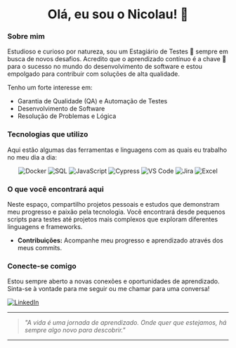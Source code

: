 <h1 align="center">Olá, eu sou o Nicolau! 👋</h1>

### Sobre mim

Estudioso e curioso por natureza, sou um Estagiário de Testes 🧪 sempre em busca de novos desafios. Acredito que o aprendizado contínuo é a chave 🔑 para o sucesso no mundo do desenvolvimento de software e estou empolgado para contribuir com soluções de alta qualidade.

Tenho um forte interesse em:
- Garantia de Qualidade (QA) e Automação de Testes
- Desenvolvimento de Software
- Resolução de Problemas e Lógica

### Tecnologias que utilizo

Aqui estão algumas das ferramentas e linguagens com as quais eu trabalho no meu dia a dia:

<p align="center">
  <img src="https://img.shields.io/badge/Docker-2496ED?style=for-the-badge&logo=docker&logoColor=white" alt="Docker" />
  <img src="https://img.shields.io/badge/SQL-4479A1?style=for-the-badge&logo=mysql&logoColor=white" alt="SQL" />
  <img src="https://img.shields.io/badge/JavaScript-F7DF1E?style=for-the-badge&logo=javascript&logoColor=black" alt="JavaScript" />
  <img src="https://img.shields.io/badge/Cypress-17202C?style=for-the-badge&logo=cypress&logoColor=white" alt="Cypress" />
  <img src="https://img.shields.io/badge/VS_Code-007ACC?style=for-the-badge&logo=visual-studio-code&logoColor=white" alt="VS Code" />
  <img src="https://img.shields.io/badge/Jira-0052CC?style=for-the-badge&logo=jira&logoColor=white" alt="Jira" />
  <img src="https://img.shields.io/badge/Excel-217346?style=for-the-badge&logo=microsoft-excel&logoColor=white" alt="Excel" />
</p>


### O que você encontrará aqui

Neste espaço, compartilho projetos pessoais e estudos que demonstram meu progresso e paixão pela tecnologia. Você encontrará desde pequenos scripts para testes até projetos mais complexos que exploram diferentes linguagens e frameworks.

- **Contribuições:** Acompanhe meu progresso e aprendizado através dos meus commits.

### Conecte-se comigo

Estou sempre aberto a novas conexões e oportunidades de aprendizado. Sinta-se à vontade para me seguir ou me chamar para uma conversa!

[![LinkedIn](https://img.shields.io/badge/LinkedIn-0077B5?style=for-the-badge&logo=linkedin&logoColor=white)](https://www.linkedin.com/in/gustavo-nicolau-17286626a)


---

> _"A vida é uma jornada de aprendizado. Onde quer que estejamos, há sempre algo novo para descobrir."_

---
